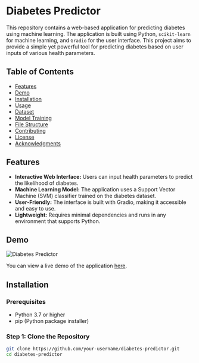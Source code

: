 # Diabetes Predictor

This repository contains a web-based application for predicting diabetes using machine learning. The application is built using Python, `scikit-learn` for machine learning, and `Gradio` for the user interface. This project aims to provide a simple yet powerful tool for predicting diabetes based on user inputs of various health parameters.

## Table of Contents

- [Features](#features)
- [Demo](#demo)
- [Installation](#installation)
- [Usage](#usage)
- [Dataset](#dataset)
- [Model Training](#model-training)
- [File Structure](#file-structure)
- [Contributing](#contributing)
- [License](#license)
- [Acknowledgments](#acknowledgments)

## Features

- **Interactive Web Interface:** Users can input health parameters to predict the likelihood of diabetes.
- **Machine Learning Model:** The application uses a Support Vector Machine (SVM) classifier trained on the diabetes dataset.
- **User-Friendly:** The interface is built with Gradio, making it accessible and easy to use.
- **Lightweight:** Requires minimal dependencies and runs in any environment that supports Python.

## Demo

![Diabetes Predictor](demo_screenshot.png)

You can view a live demo of the application [here](http://your-demo-link.com).

## Installation

### Prerequisites

- Python 3.7 or higher
- pip (Python package installer)

### Step 1: Clone the Repository

```bash
git clone https://github.com/your-username/diabetes-predictor.git
cd diabetes-predictor


